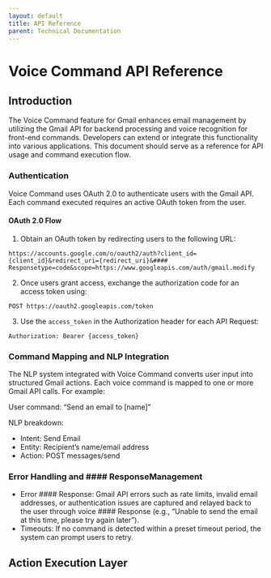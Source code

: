```yaml
---
layout: default
title: API Reference
parent: Technical Documentation
---
```


# Voice Command API Reference

## Introduction

The Voice Command feature for Gmail enhances email management by utilizing the Gmail API for backend processing and voice recognition for front-end commands. Developers can extend or integrate this functionality into various applications. This document should serve as a reference for API usage and command execution flow.

### Authentication

Voice Command uses OAuth 2.0 to authenticate users with the Gmail API. Each command executed requires an active OAuth token from the user.

#### OAuth 2.0 Flow

1. Obtain an OAuth token by redirecting users to the following URL:

``https://accounts.google.com/o/oauth2/auth?client_id={client_id}&redirect_uri={redirect_uri}&#### Responsetype=code&scope=https://www.googleapis.com/auth/gmail.modify``

2. Once users grant access, exchange the authorization code for an access token using:

``POST https://oauth2.googleapis.com/token``

3. Use the `access_token` in the Authorization header for each API Request:

``Authorization: Bearer {access_token}``

### Command Mapping and NLP Integration

The NLP system integrated with Voice Command converts user input into structured Gmail actions. Each voice command is mapped to one or more Gmail API calls. For example:

User command: “Send an email to [name]”

NLP breakdown:

* Intent: Send Email
* Entity: Recipient’s name/email address
* Action: POST messages/send

### Error Handling and #### ResponseManagement

* Error #### Response: Gmail API errors such as rate limits, invalid email addresses, or authentication issues are captured and relayed back to the user through voice #### Response (e.g., “Unable to send the email at this time, please try again later”).
* Timeouts: If no command is detected within a preset timeout period, the system can prompt users to retry.




## Action Execution Layer





